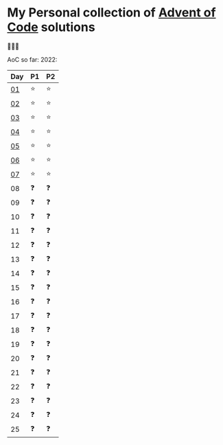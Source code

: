 # My Personal collection of [Advent of Code] solutions

:christmas_tree::santa::christmas_tree:

AoC so far:
2022:

| Day              | P1         | P2         |
| ---------------- | ---------- | ---------- |
| [01](2022/Day01) | :star:     | :star:     |
| [02](2022/Day02) | :star:     | :star:     |
| [03](2022/Day03) | :star:     | :star:     |
| [04](2022/Day04) | :star:     | :star:     |
| [05](2022/Day05) | :star:     | :star:     |
| [06](2022/Day06) | :star:     | :star:     |
| [07](2022/Day07) | :star:     | :star:     |
| 08               | :question: | :question: |
| 09               | :question: | :question: |
| 10               | :question: | :question: |
| 11               | :question: | :question: |
| 12               | :question: | :question: |
| 13               | :question: | :question: |
| 14               | :question: | :question: |
| 15               | :question: | :question: |
| 16               | :question: | :question: |
| 17               | :question: | :question: |
| 18               | :question: | :question: |
| 19               | :question: | :question: |
| 20               | :question: | :question: |
| 21               | :question: | :question: |
| 22               | :question: | :question: |
| 23               | :question: | :question: |
| 24               | :question: | :question: |
| 25               | :question: | :question: |


[Advent of Code]: https://adventofcode.com/
